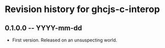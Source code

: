 # Revision history for ghcjs-c-interop

## 0.1.0.0 -- YYYY-mm-dd

* First version. Released on an unsuspecting world.
